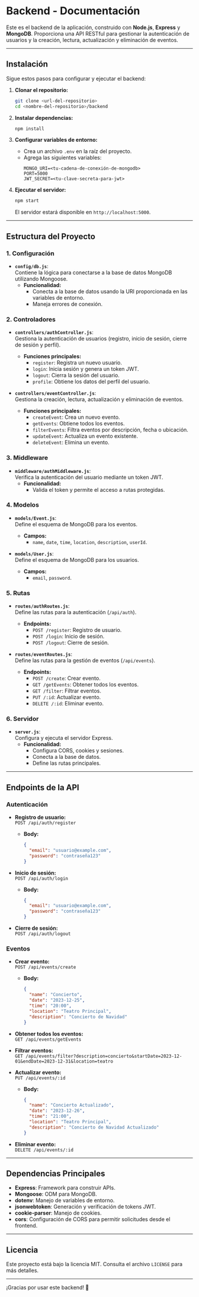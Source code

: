 # Backend - Documentación

Este es el backend de la aplicación, construido con **Node.js**, **Express** y **MongoDB**. Proporciona una API RESTful para gestionar la autenticación de usuarios y la creación, lectura, actualización y eliminación de eventos.

---

## **Instalación**

Sigue estos pasos para configurar y ejecutar el backend:

1. **Clonar el repositorio:**
   ```bash
   git clone <url-del-repositorio>
   cd <nombre-del-repositorio>/backend
   ```

2. **Instalar dependencias:**
   ```bash
   npm install
   ```

3. **Configurar variables de entorno:**
   - Crea un archivo `.env` en la raíz del proyecto.
   - Agrega las siguientes variables:
     ```env
     MONGO_URI=<tu-cadena-de-conexión-de-mongodb>
     PORT=5000
     JWT_SECRET=<tu-clave-secreta-para-jwt>
     ```

4. **Ejecutar el servidor:**
   ```bash
   npm start
   ```

   El servidor estará disponible en `http://localhost:5000`.

---

## **Estructura del Proyecto**

### **1. Configuración**
- **`config/db.js`**:  
  Contiene la lógica para conectarse a la base de datos MongoDB utilizando Mongoose.  
  - **Funcionalidad:**  
    - Conecta a la base de datos usando la URI proporcionada en las variables de entorno.
    - Maneja errores de conexión.

### **2. Controladores**
- **`controllers/authController.js`**:  
  Gestiona la autenticación de usuarios (registro, inicio de sesión, cierre de sesión y perfil).  
  - **Funciones principales:**  
    - `register`: Registra un nuevo usuario.
    - `login`: Inicia sesión y genera un token JWT.
    - `logout`: Cierra la sesión del usuario.
    - `profile`: Obtiene los datos del perfil del usuario.

- **`controllers/eventController.js`**:  
  Gestiona la creación, lectura, actualización y eliminación de eventos.  
  - **Funciones principales:**  
    - `createEvent`: Crea un nuevo evento.
    - `getEvents`: Obtiene todos los eventos.
    - `filterEvents`: Filtra eventos por descripción, fecha o ubicación.
    - `updateEvent`: Actualiza un evento existente.
    - `deleteEvent`: Elimina un evento.

### **3. Middleware**
- **`middleware/authMiddleware.js`**:  
  Verifica la autenticación del usuario mediante un token JWT.  
  - **Funcionalidad:**  
    - Valida el token y permite el acceso a rutas protegidas.

### **4. Modelos**
- **`models/Event.js`**:  
  Define el esquema de MongoDB para los eventos.  
  - **Campos:**  
    - `name`, `date`, `time`, `location`, `description`, `userId`.

- **`models/User.js`**:  
  Define el esquema de MongoDB para los usuarios.  
  - **Campos:**  
    - `email`, `password`.

### **5. Rutas**
- **`routes/authRoutes.js`**:  
  Define las rutas para la autenticación (`/api/auth`).  
  - **Endpoints:**  
    - `POST /register`: Registro de usuario.
    - `POST /login`: Inicio de sesión.
    - `POST /logout`: Cierre de sesión.

- **`routes/eventRoutes.js`**:  
  Define las rutas para la gestión de eventos (`/api/events`).  
  - **Endpoints:**  
    - `POST /create`: Crear evento.
    - `GET /getEvents`: Obtener todos los eventos.
    - `GET /filter`: Filtrar eventos.
    - `PUT /:id`: Actualizar evento.
    - `DELETE /:id`: Eliminar evento.

### **6. Servidor**
- **`server.js`**:  
  Configura y ejecuta el servidor Express.  
  - **Funcionalidad:**  
    - Configura CORS, cookies y sesiones.
    - Conecta a la base de datos.
    - Define las rutas principales.

---

## **Endpoints de la API**

### **Autenticación**
- **Registro de usuario:**  
  `POST /api/auth/register`  
  - **Body:**  
    ```json
    {
      "email": "usuario@example.com",
      "password": "contraseña123"
    }
    ```

- **Inicio de sesión:**  
  `POST /api/auth/login`  
  - **Body:**  
    ```json
    {
      "email": "usuario@example.com",
      "password": "contraseña123"
    }
    ```

- **Cierre de sesión:**  
  `POST /api/auth/logout`

### **Eventos**
- **Crear evento:**  
  `POST /api/events/create`  
  - **Body:**  
    ```json
    {
      "name": "Concierto",
      "date": "2023-12-25",
      "time": "20:00",
      "location": "Teatro Principal",
      "description": "Concierto de Navidad"
    }
    ```

- **Obtener todos los eventos:**  
  `GET /api/events/getEvents`

- **Filtrar eventos:**  
  `GET /api/events/filter?description=concierto&startDate=2023-12-01&endDate=2023-12-31&location=teatro`

- **Actualizar evento:**  
  `PUT /api/events/:id`  
  - **Body:**  
    ```json
    {
      "name": "Concierto Actualizado",
      "date": "2023-12-26",
      "time": "21:00",
      "location": "Teatro Principal",
      "description": "Concierto de Navidad Actualizado"
    }
    ```

- **Eliminar evento:**  
  `DELETE /api/events/:id`

---

## **Dependencias Principales**

- **Express**: Framework para construir APIs.
- **Mongoose**: ODM para MongoDB.
- **dotenv**: Manejo de variables de entorno.
- **jsonwebtoken**: Generación y verificación de tokens JWT.
- **cookie-parser**: Manejo de cookies.
- **cors**: Configuración de CORS para permitir solicitudes desde el frontend.

---

## **Licencia**

Este proyecto está bajo la licencia MIT. Consulta el archivo `LICENSE` para más detalles.

---

¡Gracias por usar este backend! 🚀